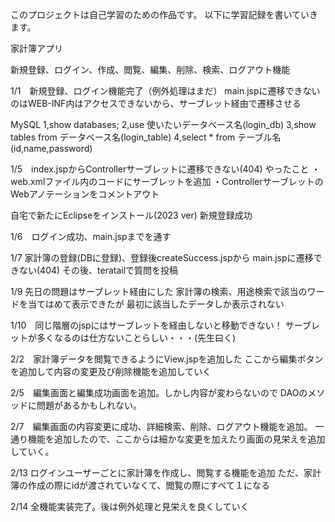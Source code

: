 このプロジェクトは自己学習のための作品です。
以下に学習記録を書いていきます。

家計簿アプリ

新規登録、ログイン、作成、閲覧、編集、削除、検索、ログアウト機能

1/1　新規登録、ログイン機能完了（例外処理はまだ）
main.jspに遷移できないのはWEB-INF内はアクセスできないから、サーブレット経由で遷移させる

MySQL
1,show databases;
2,use 使いたいデータベース名(login_db)
3,show tables from データベース名(login_table)
4,select * from テーブル名
(id,name,password)

1/5　index.jspからControllerサーブレットに遷移できない(404)
やったこと
・web.xmlファイル内のコードにサーブレットを追加
・ControllerサーブレットのWebアノテーションをコメントアウト

自宅で新たにEclipseをインストール(2023 ver)
新規登録成功

1/6　ログイン成功、main.jspまでを通す

1/7 家計簿の登録(DBに登録)、登録後createSuccess.jspから
main.jspに遷移できない(404)
その後、teratailで質問を投稿

1/9 先日の問題はサーブレット経由にした
家計簿の検索、用途検索で該当のワードを当てはめて表示できたが
最初に該当したデータしか表示されない

1/10　同じ階層のjspにはサーブレットを経由しないと移動できない！
サーブレットが多くなるのは仕方ないことらしい・・・(先生曰く)

2/2　家計簿データを閲覧できるようにView.jspを追加した
ここから編集ボタンを追加して内容の変更及び削除機能を追加していく

2/5　編集画面と編集成功画面を追加。しかし内容が変わらないので
DAOのメソッドに問題があるかもしれない。

2/7　編集画面の内容変更に成功、詳細検索、削除、ログアウト機能を追加。
一通り機能を追加したので、ここからは細かな変更を加えたり画面の見栄えを追加していく。

2/13 ログインユーザーごとに家計簿を作成し、閲覧する機能を追加
ただ、家計簿の作成の際にidが渡されていなくて、閲覧の際にすべて１になる

2/14 全機能実装完了。後は例外処理と見栄えを良くしていく
